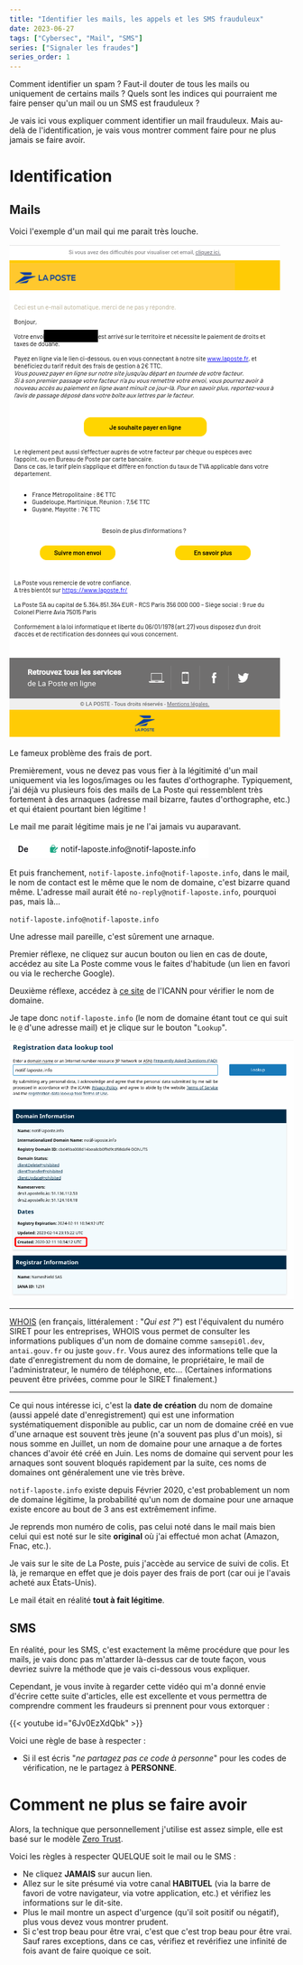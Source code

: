 ```yaml
---
title: "Identifier les mails, les appels et les SMS frauduleux"
date: 2023-06-27
tags: ["Cybersec", "Mail", "SMS"]
series: ["Signaler les fraudes"]
series_order: 1
---
```


Comment identifier un spam ? Faut-il douter de tous les mails ou uniquement de certains mails ? Quels sont les indices qui pourraient me faire penser qu'un mail ou un SMS est frauduleux ?

Je vais ici vous expliquer comment identifier un mail frauduleux. Mais au-delà de l'identification, je vais vous montrer comment faire pour ne plus jamais se faire avoir.

# Identification

## Mails

Voici l'exemple d'un mail qui me parait très louche.

![laposte.png](img/laposte.png)

Le fameux problème des frais de port.

Premièrement, vous ne devez pas vous fier à la légitimité d'un mail uniquement via les logos/images ou les fautes d'orthographe. Typiquement, j'ai déjà vu plusieurs fois des mails de La Poste qui ressemblent très fortement à des arnaques (adresse mail bizarre, fautes d'orthographe, etc.) et qui étaient pourtant bien légitime !

Le mail me parait légitime mais je ne l'ai jamais vu auparavant.

![adressemail.laposte.png](img/adressemail.laposte.png)

Et puis franchement, `notif-laposte.info@notif-laposte.info`, dans le mail, le nom de contact est le même que le nom de domaine, c'est bizarre quand même. L'adresse mail aurait été `no-reply@notif-laposte.info`, pourquoi pas, mais là...

`notif-laposte.info@notif-laposte.info`

Une adresse mail pareille, c'est sûrement une arnaque.

Premier réflexe, ne cliquez sur aucun bouton ou lien en cas de doute, accédez au site La Poste comme vous le faites d'habitude (un lien en favori ou via le recherche Google).

Deuxième réflexe, accédez à [ce site](https://lookup.icann.org/en) de l'ICANN pour vérifier le nom de domaine.

Je tape donc `notif-laposte.info` (le nom de domaine étant tout ce qui suit le `@` d'une adresse mail) et je clique sur le bouton "`Lookup`".


![icann.whois.png](img/icann.whois.png)

---

[WHOIS](https://fr.wikipedia.org/wiki/Whois) (en français, littéralement : "*Qui est ?*") est l'équivalent du numéro SIRET pour les entreprises, WHOIS vous permet de consulter les informations publiques d'un nom de domaine comme `samsepi0l.dev`, `antai.gouv.fr` ou juste `gouv.fr`. Vous aurez des informations telle que la date d'enregistrement du nom de domaine, le propriétaire, le mail de l'administrateur, le numéro de téléphone, etc... (Certaines informations peuvent être privées, comme pour le SIRET finalement.)

---

Ce qui nous intéresse ici, c'est la **date de création** du nom de domaine (aussi appelé date d'enregistrement) qui est une information systématiquement disponible au public, car un nom de domaine créé en vue d'une arnaque est souvent très jeune (n'a souvent pas plus d'un mois), si nous somme en Juillet, un nom de domaine pour une arnaque a de fortes chances d'avoir été créé en Juin. Les noms de domaine qui servent pour les arnaques sont souvent bloqués rapidement par la suite, ces noms de domaines ont généralement une vie très brève.

`notif-laposte.info` existe depuis Février 2020, c'est probablement un nom de domaine légitime, la probabilité qu'un nom de domaine pour une arnaque existe encore au bout de 3 ans est extrêmement infime.

Je reprends mon numéro de colis, pas celui noté dans le mail mais bien celui qui est noté sur le site **original** où j'ai effectué mon achat (Amazon, Fnac, etc.).

Je vais sur le site de La Poste, puis j'accède au service de suivi de colis. Et là, je remarque en effet que je dois payer des frais de port (car oui je l'avais acheté aux États-Unis).

Le mail était en réalité **tout à fait légitime**.

## SMS

En réalité, pour les SMS, c'est exactement la même procédure que pour les mails, je vais donc pas m'attarder là-dessus car de toute façon, vous devriez suivre la méthode que je vais ci-dessous vous expliquer.

Cependant, je vous invite à regarder cette vidéo qui m'a donné envie d'écrire cette suite d'articles, elle est excellente et vous permettra de comprendre comment les fraudeurs si prennent pour vous extorquer :

{{< youtube id="6Jv0EzXdQbk" >}}

Voici une règle de base à respecter :

- Si il est écris "*ne partagez pas ce code à personne*" pour les codes de vérification, ne le partagez à **PERSONNE**.

# Comment ne plus se faire avoir

Alors, la technique que personnellement j'utilise est assez simple, elle est basé sur le modèle [Zero Trust](https://wonderfall.space/evidence-based-security/#le-mod-le-id-al-zero-trust-security).

Voici les règles à respecter QUELQUE soit le mail ou le SMS :

- Ne cliquez **JAMAIS** sur aucun lien.
- Allez sur le site présumé via votre canal **HABITUEL** (via la barre de favori de votre navigateur, via votre application, etc.) et vérifiez les informations sur le dit-site.
- Plus le mail montre un aspect d'urgence (qu'il soit positif ou négatif), plus vous devez vous montrer prudent.
- Si c'est trop beau pour être vrai, c'est que c'est trop beau pour être vrai. Sauf rares exceptions, dans ce cas, vérifiez et revérifiez une infinité de fois avant de faire quoique ce soit.
